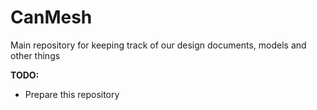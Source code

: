 # CanMesh
Main repository for keeping track of our design documents, models and other things

**TODO:**
- Prepare this repository
